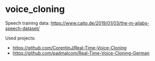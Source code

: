 # voice_cloning

Speech training data: https://www.caito.de/2019/01/03/the-m-ailabs-speech-dataset/

Used projects:
* https://github.com/CorentinJ/Real-Time-Voice-Cloning
* https://github.com/padmalcom/Real-Time-Voice-Cloning-German